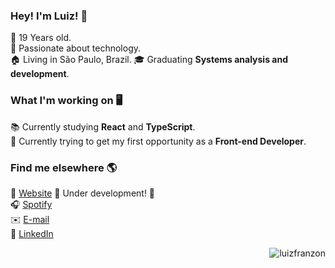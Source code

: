 ### Hey! I'm Luiz! 👋

🎂 19 Years old. <br>
💚 Passionate about technology. <br>
🏠 Living in São Paulo, Brazil.
🎓 Graduating **Systems analysis and development**.

### What I'm working on 🖥️

📚 Currently studying **React** and **TypeScript**.  <br>
🧠 Currently trying to get my first opportunity as a **Front-end Developer**. <br>

### Find me elsewhere 🌎

🚀 [Website](https://luizfranzon.dev) 🚧 Under development! 🚧 <br>
🎧 [Spotify](https://open.spotify.com/user/8cfpqllf0b54012usbsgz48nx) <br>
✉️ [E-mail](mailto:luizfranzon@outlook.com) <br>
💼 [LinkedIn](https://www.linkedin.com/in/luizffranzon/) <br>

<p align="right"><img src="https://komarev.com/ghpvc/?username=luizfranzon&label=Visits&color=196cbe&style=flat" alt="luizfranzon"/></p>
